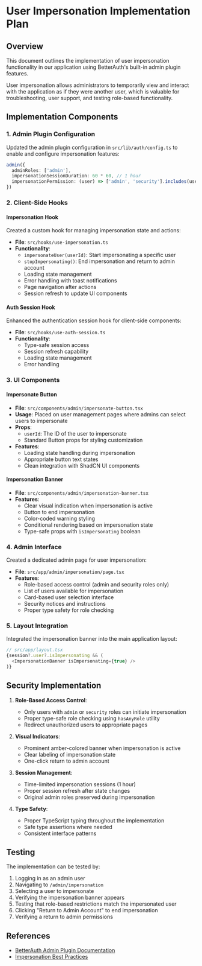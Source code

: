 # User Impersonation Implementation Plan

## Overview

This document outlines the implementation of user impersonation functionality in our application using BetterAuth's built-in admin plugin features.

User impersonation allows administrators to temporarily view and interact with the application as if they were another user, which is valuable for troubleshooting, user support, and testing role-based functionality.

## Implementation Components

### 1. Admin Plugin Configuration

Updated the admin plugin configuration in `src/lib/auth/config.ts` to enable and configure impersonation features:

```typescript
admin({
  adminRoles: ['admin'],
  impersonationSessionDuration: 60 * 60, // 1 hour
  impersonationPermission: (user) => ['admin', 'security'].includes(user.role),
})
```

### 2. Client-Side Hooks

#### Impersonation Hook

Created a custom hook for managing impersonation state and actions:

- **File**: `src/hooks/use-impersonation.ts`
- **Functionality**:
  - `impersonateUser(userId)`: Start impersonating a specific user
  - `stopImpersonating()`: End impersonation and return to admin account
  - Loading state management
  - Error handling with toast notifications
  - Page navigation after actions
  - Session refresh to update UI components

#### Auth Session Hook

Enhanced the authentication session hook for client-side components:

- **File**: `src/hooks/use-auth-session.ts`
- **Functionality**:
  - Type-safe session access
  - Session refresh capability
  - Loading state management
  - Error handling

### 3. UI Components

#### Impersonate Button

- **File**: `src/components/admin/impersonate-button.tsx`
- **Usage**: Placed on user management pages where admins can select users to impersonate
- **Props**:
  - `userId`: The ID of the user to impersonate
  - Standard Button props for styling customization
- **Features**:
  - Loading state handling during impersonation
  - Appropriate button text states
  - Clean integration with ShadCN UI components

#### Impersonation Banner

- **File**: `src/components/admin/impersonation-banner.tsx`
- **Features**:
  - Clear visual indication when impersonation is active
  - Button to end impersonation
  - Color-coded warning styling
  - Conditional rendering based on impersonation state
  - Type-safe props with `isImpersonating` boolean

### 4. Admin Interface

Created a dedicated admin page for user impersonation:

- **File**: `src/app/admin/impersonation/page.tsx`
- **Features**:
  - Role-based access control (admin and security roles only)
  - List of users available for impersonation
  - Card-based user selection interface
  - Security notices and instructions
  - Proper type safety for role checking

### 5. Layout Integration

Integrated the impersonation banner into the main application layout:

```typescript
// src/app/layout.tsx
{session?.user?.isImpersonating && (
  <ImpersonationBanner isImpersonating={true} />
)}
```

## Security Implementation

1. **Role-Based Access Control**:
   - Only users with `admin` or `security` roles can initiate impersonation
   - Proper type-safe role checking using `hasAnyRole` utility
   - Redirect unauthorized users to appropriate pages

2. **Visual Indicators**:
   - Prominent amber-colored banner when impersonation is active
   - Clear labeling of impersonation state
   - One-click return to admin account

3. **Session Management**:
   - Time-limited impersonation sessions (1 hour)
   - Proper session refresh after state changes
   - Original admin roles preserved during impersonation

4. **Type Safety**:
   - Proper TypeScript typing throughout the implementation
   - Safe type assertions where needed
   - Consistent interface patterns

## Testing

The implementation can be tested by:

1. Logging in as an admin user
2. Navigating to `/admin/impersonation`
3. Selecting a user to impersonate
4. Verifying the impersonation banner appears
5. Testing that role-based restrictions match the impersonated user
6. Clicking "Return to Admin Account" to end impersonation
7. Verifying a return to admin permissions

## References

- [BetterAuth Admin Plugin Documentation](https://www.better-auth.com/docs/plugins/admin)
- [Impersonation Best Practices](https://www.better-auth.com/docs/plugins/admin#user-impersonation)
